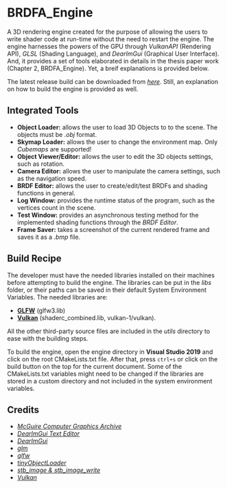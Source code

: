 # BRDFA_Engine
A 3D rendering engine created for the purpose of allowing the users to write shader code at run-time without the need to restart the engine. The engine harnesses the powers of the GPU through *VulkanAPI* (Rendering API), *GLSL* (Shading Language), and *DearImGui* (Graphical User Interface). And, it provides a set of tools elaborated in details in the thesis paper work (Chapter 2, BRDFA_Engine). Yet, a breif explanations is provided below.

The latest release build can be downloaded from <a href="https://drive.google.com/drive/folders/1zfADjLSjjRJnLnusHOE8dmpnk3qB_yTb?usp=sharing">*here*</a>. Still, an explanation on how to build the engine is provided as well. 

## Integrated Tools
* **Object Loader:** allows the user to load 3D Objects to to the scene. The objects must be *.obj* format.
* **Skymap Loader:** allows the user to change the environment map. Only *Cubemaps* are supported!
* **Object Viewer/Editor:** allows the user to edit the 3D objects settings, such as rotation.
* **Camera Editor:** allows the user to manipulate the camera settings, such as the navigation speed.
* **BRDF Editor:** allows the user to create/edit/test BRDFs and shading functions in general.
* **Log Window:** provides the runtime status of the program, such as the vertices count in the scene.
* **Test Window:** provides an asynchronous testing method for the implemented shading functions through the *BRDF Editor*.
* **Frame Saver:** takes a screenshot of the current rendered frame and saves it as a *.bmp* file.

## Build Recipe
The developer must have the needed libraries installed on their machines before attempting to build the engine. The libraries can be put in the *libs* folder, or their paths can be saved in their default System Environment Variables. The needed libraries are:
* **<a href="https://www.glfw.org/">GLFW</a>** (glfw3.lib)
* **<a href="https://www.lunarg.com/vulkan-sdk/">Vulkan</a>** (shaderc_combined.lib, vulkan-1/vulkan).


All the other third-party source files are included in the *utils* directory to ease with the building steps.

To build the engine, open the engine directory in **Visual Studio 2019** and click on the root CMakeLists.txt file. After that, press `ctrl+s` or click on the build button on the top for the current document. Some of the CMakeLists.txt variables might need to be changed if the libraries are stored in a custom directory and not included in the system environment variables.


## Credits
* *<a href="http://casual-effects.com/data/index.html">McGuire Computer Graphics Archive</a>*
* *<a href="https://github.com/ELTE-IK-CG/Dragonfly/tree/master/include/ImGui-addons/imgui_text_editor">DearImGui Text Editor</a>*
* *<a href="https://github.com/ocornut/imgui">DearImGui</a>*
* *<a href="https://github.com/Groovounet/glm">glm</a>*
* *<a href="https://www.glfw.org/">glfw</a>*
* *<a href="https://github.com/tinyobjloader/tinyobjloader">tinyObjectLoader</a>*
* *<a href="https://github.com/nothings/stb">stb_image & stb_image_write</a>*
* *<a href="https://www.lunarg.com/vulkan-sdk/">Vulkan</a>*